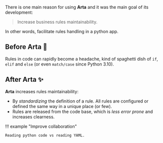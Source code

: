 There is one main reason for using **Arta** and it was the main goal of its development: 

> Increase business rules maintainability.

In other words, facilitate rules handling in a python app.


## Before Arta :spaghetti:

Rules in code can rapidly become a headache, kind of spaghetti dish of `if`, `elif` and `else` (or even `match/case` since Python 3.10).

## After Arta :sparkles:

**Arta** increases rules maintainability:

* By *standardizing* the definition of a rule. All rules are configured or defined the same way in a unique place (or few).
* Rules are released from the code base, which is *less error prone* and increases clearness.

!!! example "Improve collaboration"

    Reading python code vs reading YAML.
